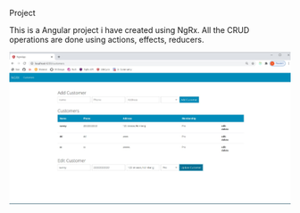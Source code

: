 Project

This is a Angular project i have created using NgRx.
All the CRUD operations are done using actions, effects, reducers. 





![](src/images/screenshot.jpg)
